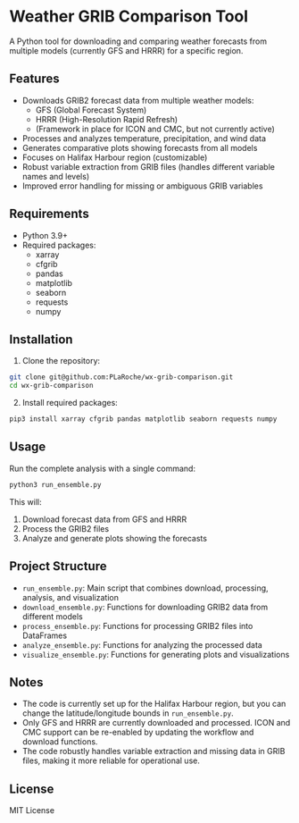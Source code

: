 # Weather GRIB Comparison Tool

A Python tool for downloading and comparing weather forecasts from multiple models (currently GFS and HRRR) for a specific region.

## Features

- Downloads GRIB2 forecast data from multiple weather models:
  - GFS (Global Forecast System)
  - HRRR (High-Resolution Rapid Refresh)
  - (Framework in place for ICON and CMC, but not currently active)
- Processes and analyzes temperature, precipitation, and wind data
- Generates comparative plots showing forecasts from all models
- Focuses on Halifax Harbour region (customizable)
- Robust variable extraction from GRIB files (handles different variable names and levels)
- Improved error handling for missing or ambiguous GRIB variables

## Requirements

- Python 3.9+
- Required packages:
  - xarray
  - cfgrib
  - pandas
  - matplotlib
  - seaborn
  - requests
  - numpy

## Installation

1. Clone the repository:
```bash
git clone git@github.com:PLaRoche/wx-grib-comparison.git
cd wx-grib-comparison
```

2. Install required packages:
```bash
pip3 install xarray cfgrib pandas matplotlib seaborn requests numpy
```

## Usage

Run the complete analysis with a single command:
```bash
python3 run_ensemble.py
```

This will:
1. Download forecast data from GFS and HRRR
2. Process the GRIB2 files
3. Analyze and generate plots showing the forecasts

## Project Structure

- `run_ensemble.py`: Main script that combines download, processing, analysis, and visualization
- `download_ensemble.py`: Functions for downloading GRIB2 data from different models
- `process_ensemble.py`: Functions for processing GRIB2 files into DataFrames
- `analyze_ensemble.py`: Functions for analyzing the processed data
- `visualize_ensemble.py`: Functions for generating plots and visualizations

## Notes

- The code is currently set up for the Halifax Harbour region, but you can change the latitude/longitude bounds in `run_ensemble.py`.
- Only GFS and HRRR are currently downloaded and processed. ICON and CMC support can be re-enabled by updating the workflow and download functions.
- The code robustly handles variable extraction and missing data in GRIB files, making it more reliable for operational use.

## License

MIT License 